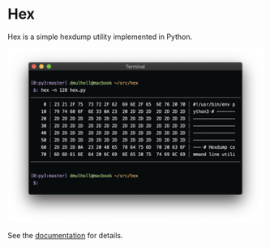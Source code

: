 
# Hex

Hex is a simple hexdump utility implemented in Python.

<p align="center">
    <img src="hex.png" width="682px">
</p>

See the [documentation] for details.

[documentation]: https://darrenmulholland.com/dev/hex.html
